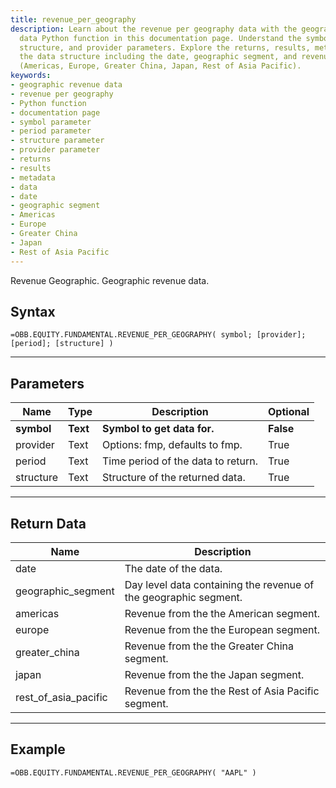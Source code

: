 ```yaml
---
title: revenue_per_geography
description: Learn about the revenue per geography data with the geographic revenue
  data Python function in this documentation page. Understand the symbol, period,
  structure, and provider parameters. Explore the returns, results, metadata, and
  the data structure including the date, geographic segment, and revenue by region
  (Americas, Europe, Greater China, Japan, Rest of Asia Pacific).
keywords: 
- geographic revenue data
- revenue per geography
- Python function
- documentation page
- symbol parameter
- period parameter
- structure parameter
- provider parameter
- returns
- results
- metadata
- data
- date
- geographic segment
- Americas
- Europe
- Greater China
- Japan
- Rest of Asia Pacific
---
```


<!-- markdownlint-disable MD041 -->

Revenue Geographic. Geographic revenue data.

## Syntax

```excel wordwrap
=OBB.EQUITY.FUNDAMENTAL.REVENUE_PER_GEOGRAPHY( symbol; [provider]; [period]; [structure] )
```

---

## Parameters

| Name | Type | Description | Optional |
| ---- | ---- | ----------- | -------- |
| **symbol** | **Text** | **Symbol to get data for.** | **False** |
| provider | Text | Options: fmp, defaults to fmp. | True |
| period | Text | Time period of the data to return. | True |
| structure | Text | Structure of the returned data. | True |

---

## Return Data

| Name | Description |
| ---- | ----------- |
| date | The date of the data.  |
| geographic_segment | Day level data containing the revenue of the geographic segment.  |
| americas | Revenue from the the American segment.  |
| europe | Revenue from the the European segment.  |
| greater_china | Revenue from the the Greater China segment.  |
| japan | Revenue from the the Japan segment.  |
| rest_of_asia_pacific | Revenue from the the Rest of Asia Pacific segment.  |
---

## Example

```excel wordwrap
=OBB.EQUITY.FUNDAMENTAL.REVENUE_PER_GEOGRAPHY( "AAPL" )
```

